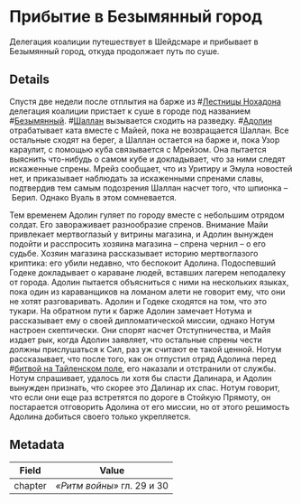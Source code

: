 # Прибытие в Безымянный город
Делегация коалиции путешествует в Шейдсмаре и прибывает в Безымянный город, откуда продолжает путь по суше. 

## Details
Спустя две недели после отплытия на барже из #[Лестницы Нохадона](locations/nohadons-stairways) делегация коалиции пристает к суше в городе под названием #[Безымянный](locations/nameless). #[Шаллан](characters/shallan) вызывается сходить на разведку. #[Адолин](characters/adolin) отрабатывает ката вместе с Майей, пока не возвращается Шаллан. Все остальные сходят на берег, а Шаллан остается на барже и, пока Узор караулит, с помощью куба связывается с Мрейзом. Она пытается выяснить что-нибудь о самом кубе и докладывает, что за ними следят искаженные спрены. Мрейз сообщает, что из Уритиру и Эмула новостей нет, и приказывает наблюдать за искаженными спренами славы, подтвердив тем самым подозрения Шаллан насчет того, что шпионка – Берил. Однако Вуаль в этом сомневается.

Тем временем Адолин гуляет по городу вместе с небольшим отрядом солдат. Его завораживает разнообразие спренов. Внимание Майи привлекает мертвоглазый у витрины магазина, и Адолин вынужден подойти и расспросить хозяина магазина – спрена чернил – о его судьбе. Хозяин магазина рассказывает историю мертвоглазого криптика: его убили недавно, что беспокоит Адолина. Подоспевший Годеке докладывает о караване людей, вставших лагерем неподалеку от города. Адолин пытается объясниться с ними на нескольких языках, пока один из караванщиков на ломаном алети не говорит ему, что они не хотят разговаривать. Адолин и Годеке сходятся на том, что это тукари. На обратном пути к барже Адолин замечает Нотума и рассказывает ему о своей дипломатической миссии, однако Нотум настроен скептически. Они спорят насчет Отступничества, и Майя издает рык, когда Адолин заявляет, что остальные спрены чести должны прислушаться к Сил, раз уж считают ее такой ценной. Нотум рассказывает, что после того, как он отпустил отряд Адолина перед #[битвой на Тайленском поле](events/the-battle-of-thaylen-field), его наказали и отстранили от службы. Нотум спрашивает, удалось ли хотя бы спасти Далинара, и Адолин вынужден признать, что скорее это Далинар их спас. Нотум говорит, что если они еще раз встретятся по дороге в Стойкую Прямоту, он постарается отговорить Адолина от его миссии, но от этого решимость Адолина добиться своего только укрепляется.

## Metadata
| Field | Value |
| ----- | ----- |
| chapter | *«Ритм войны»* гл. 29 и 30 |
